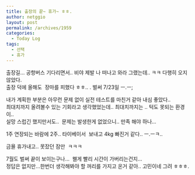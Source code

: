 ```yaml
---
title: 출장의 끝~ 휴가~ ㅎㅎ.
author: netggio
layout: post
permalink: /archives/1959
categories:
  - Today Log
tags:
  - 선택
  - 휴가
---
```

출장길&#8230; 공항버스 기다리면서.. 비야 제발 나 떠나고 와라 그랬는데.. ㅋㅋ 다행히 오지 않았다.  
출장 덕에 올해도&nbsp; 장마를 피했다 ㅎㅎ.. . 벌써 7/23일 ㅡ.ㅡ;

내가 계획한 부분은 아무런 문제 없이 실전 테스트를 마친거 같아 내심 좋았다..  
최대치까지 올려볼수 있는 기회라고 생각했었는데.. 최대치까지는 .. 턱도 못되는 환경이..  
실망 스럽긴 했지만서도..&nbsp; 문제는 발생한게 없었으니.. 만족 해야 하나&#8230;

1주 연장되는 바람에 2주.. 타이베이서 &nbsp;보내고 4kg 빠진거 같다.. ㅡ.ㅡㅋ..

금욜 휴가내고.. 못잤던 잠만&nbsp; ㅋㅋㅋ

7월도 벌써 끝이 보이는구나&#8230;&nbsp; 왤게 빨리 시간이 가버리는건지&#8230;   
정답은 없지만&#8230;한번더 생각해봐야 할 꺼리를 가지고 온거 같아.. 고민이네 그려 ㅎㅎㅎ.